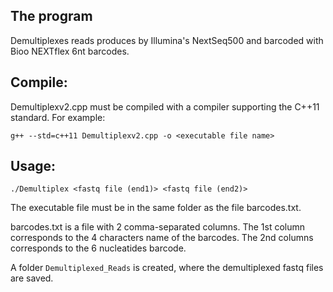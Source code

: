 ## The program

Demultiplexes reads produces by Illumina's NextSeq500 and barcoded with Bioo NEXTflex 6nt barcodes.

## Compile:
Demultiplexv2.cpp must be compiled with a compiler supporting the C++11 standard. For example:

```g++ --std=c++11 Demultiplexv2.cpp -o <executable file name>```

## Usage:

```./Demultiplex <fastq file (end1)> <fastq file (end2)>```

The executable file must be in the same folder as the file barcodes.txt.

barcodes.txt is a file with 2 comma-separated columns. 
The 1st column corresponds to the 4 characters name of the barcodes.
The 2nd columns corresponds to the 6 nucleatides barcode.

A folder `Demultiplexed_Reads` is created, where the demultiplexed fastq files are saved.
